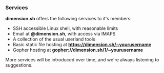 ### Services

**dimension.sh** offers the following services to it's members:

* SSH accessible Linux shell, with reasonable limits
* Email at **@dimension.sh**, with access via IMAPS
* A collection of the usual userland tools
* Basic static file hosting at **https://dimension.sh/~yourusername**
* Gopher hosting at **gopher://dimension.sh/1/~yourusername**

More services will be introduced over time, and we're always listening to suggestions.